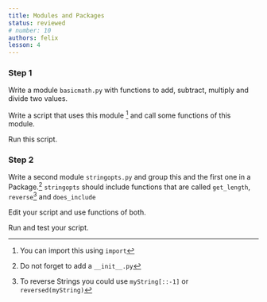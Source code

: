 ```yaml
---
title: Modules and Packages
status: reviewed
# number: 10
authors: felix
lesson: 4
---
```


### Step 1

Write a module `basicmath.py` with functions to add, subtract, multiply and divide two values.

Write a script that uses this module [^import] and call some functions of this module.

[^import]:
    You can import this using `import`

Run this script.

### Step 2

Write a second module `stringopts.py` and group this and the first one in a Package.[^package]
`stringopts` should include functions that are called `get_length`, `reverse`[^reverse] and `does_include`

[^package]:
    Do not forget to add a `__init__.py`

[^reverse]:
    To reverse Strings you could use `myString[::-1]` or `reversed(myString)`

Edit your script and use functions of both.

Run and test your script.
